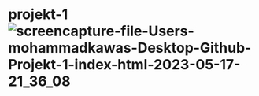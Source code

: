 # projekt-1![screencapture-file-Users-mohammadkawas-Desktop-Github-Projekt-1-index-html-2023-05-17-21_36_08](https://github.com/MohammadKawas/projekt-1/assets/129994741/112b94fd-45ca-4760-be0c-0b9edfc18499)
